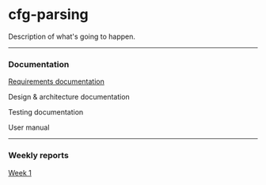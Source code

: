 # cfg-parsing

Description of what's going to happen.
___
### Documentation
[Requirements documentation](./documentation/requirements.md)

Design & architecture documentation

Testing documentation

User manual
___
### Weekly reports
[Week 1](./documentation/weeklyreports/weeklyreport1.md)

